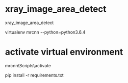 # xray_image_area_detect
xray_image_area_detect

virtualenv mrcnn --python=python3.6.4

# activate virtual environment
mrcnn\Scripts\activate

pip install -r requirements.txt